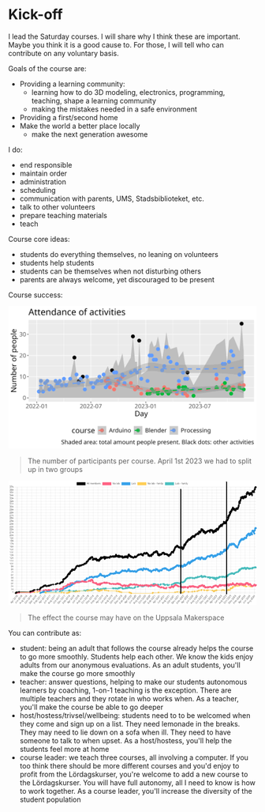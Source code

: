 # Kick-off

I lead the Saturday courses. I will share why I think these are important. Maybe you think it is a good cause to. For those, I will tell who can contribute on any voluntary basis.

Goals of the course are:

- Providing a learning community:
    - learning how to do 3D modeling, electronics, programming, teaching, shape a learning community
    - making the mistakes needed in a safe environment
- Providing a first/second home
- Make the world a better place locally
    - make the next generation awesome

I do:

- end responsible
- maintain order
- administration
- scheduling
- communication with parents, UMS, Stadsbiblioteket, etc.
- talk to other volunteers
- prepare teaching materials
- teach

Course core ideas:

- students do everything themselves, no leaning on volunteers
- students help students
- students can be themselves when not disturbing others
- parents are always welcome, yet discouraged to be present

Course success:

![](n_per_day_per_course.png)

> The number of participants per course. April 1st 2023 we had to split up in two groups

![](medlemmar_and_loerdagskurs.png)

> The effect the course may have on the Uppsala Makerspace

You can contribute as:

- student: being an adult that follows the course already helps the course to go more smoothly. Students help each other.
  We know the kids enjoy adults from our anonymous evaluations. As an adult students, you'll make the course go more smoothly
- teacher: answer questions, helping to make our students autonomous learners by coaching, 1-on-1 teaching is the exception. There are
  multiple teachers and they rotate in who works when.
  As a teacher, you'll make the course be able to go deeper
- host/hostess/trivsel/wellbeing: students need to to be welcomed when they come and sign up on a list. They need lemonade in the breaks.
  They may need to lie down on a sofa when ill. They need to have someone to talk to when upset. As a host/hostess, you'll help the students feel more at home
- course leader: we teach three courses, all involving a computer. If you too think there should be more different courses
  and you'd enjoy to profit from the Lördagskurser, you're welcome to add a new course to the Lördagskurser. 
  You will have full autonomy, all I need to know is how to work together. 
  As a course leader, you'll increase the diversity of the student population
  
